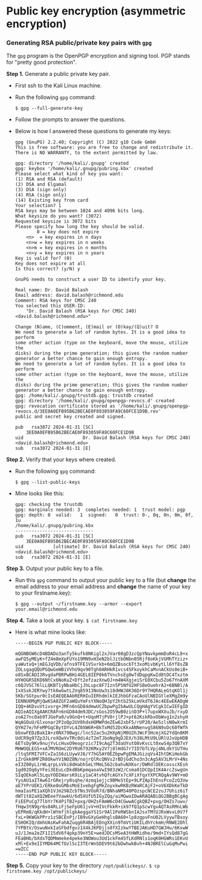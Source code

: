 # Public key encryption (asymmetric encryption)

### Generating RSA public/private key pairs with `gpg`

The `gpg` program is the OpenPGP encryption and signing tool. PGP stands for "pretty good protection". 

__Step 1.__ Generate a public private key pair.

* First ssh to the Kali Linux machine. 

* Run the following `gpg` command:
    ```
    $ gpg --full-generate-key
    ```

* Follow the prompts to answer the questions. 

* Below is how I answered these questions to generate my keys:

    ```
    gpg (GnuPG) 2.2.40; Copyright (C) 2022 g10 Code GmbH
    This is free software: you are free to change and redistribute it.
    There is NO WARRANTY, to the extent permitted by law.

    gpg: directory '/home/kali/.gnupg' created
    gpg: keybox '/home/kali/.gnupg/pubring.kbx' created
    Please select what kind of key you want:
    (1) RSA and RSA (default)
    (2) DSA and Elgamal
    (3) DSA (sign only)
    (4) RSA (sign only)
    (14) Existing key from card
    Your selection? 1
    RSA keys may be between 1024 and 4096 bits long.
    What keysize do you want? (3072)
    Requested keysize is 3072 bits
    Please specify how long the key should be valid.
            0 = key does not expire
        <n>  = key expires in n days
        <n>w = key expires in n weeks
        <n>m = key expires in n months
        <n>y = key expires in n years
    Key is valid for? (0)
    Key does not expire at all
    Is this correct? (y/N) y

    GnuPG needs to construct a user ID to identify your key.

    Real name: Dr. David Balash
    Email address: david.balash@richmond.edu
    Comment: RSA keys for CMSC 240
    You selected this USER-ID:
        "Dr. David Balash (RSA keys for CMSC 240) <david.balash@richmond.edu>"

    Change (N)ame, (C)omment, (E)mail or (O)kay/(Q)uit? O
    We need to generate a lot of random bytes. It is a good idea to perform
    some other action (type on the keyboard, move the mouse, utilize the
    disks) during the prime generation; this gives the random number
    generator a better chance to gain enough entropy.
    We need to generate a lot of random bytes. It is a good idea to perform
    some other action (type on the keyboard, move the mouse, utilize the
    disks) during the prime generation; this gives the random number
    generator a better chance to gain enough entropy.
    gpg: /home/kali/.gnupg/trustdb.gpg: trustdb created
    gpg: directory '/home/kali/.gnupg/openpgp-revocs.d' created
    gpg: revocation certificate stored as '/home/kali/.gnupg/openpgp-revocs.d/3EE0A0EFB95B62BECAE0F893059FA9C60FCE1D9B.rev'
    public and secret key created and signed.

    pub   rsa3072 2024-01-31 [SC]
        3EE0A0EFB95B62BECAE0F893059FA9C60FCE1D9B
    uid                      Dr. David Balash (RSA keys for CMSC 240) <david.balash@richmond.edu>
    sub   rsa3072 2024-01-31 [E]
    ```

__Step 2.__ Verify that your keys where created.

* Run the following `gpg` command:
    ```
    $ gpg --list-public-keys
    ```
* Mine looks like this:
    ```
    gpg: checking the trustdb
    gpg: marginals needed: 3  completes needed: 1  trust model: pgp
    gpg: depth: 0  valid:   1  signed:   0  trust: 0-, 0q, 0n, 0m, 0f, 1u
    /home/kali/.gnupg/pubring.kbx
    -----------------------------
    pub   rsa3072 2024-01-31 [SC]
        3EE0A0EFB95B62BECAE0F893059FA9C60FCE1D9B
    uid           [ultimate] Dr. David Balash (RSA keys for CMSC 240) <david.balash@richmond.edu>
    sub   rsa3072 2024-01-31 [E]
    ```

__Step 3.__ Output your public key to a file.

* Run this `gpg` command to output your public key to a file (but __change__ the email address to your email address and __change__ the name of your key to your firstname.key):
    ```
    $ gpg --output ~/firstname.key --armor --export your.email@richmond.edu
    ```

__Step 4.__ Take a look at your key. 
    ```
    $ cat firstname.key
    ```
* Here is what mine looks like:
    ```
    -----BEGIN PGP PUBLIC KEY BLOCK-----

    mQGNBGW6cD4BDADo3anTy5kufk8NKigl2xJVar08gD3zcQpYNavkpmmDuR4cL8+x
    awFQ5yMEyK+fZ4m8mXpFUYo19MN9xH3eN2blJitbONbn05Rjf8oKkjVGMhTYziz+
    yaWutxQ+jmEGJqVDb/afns9TFE1VSvrkb+6mQZBsocbTt3xoMivbKytLl6Yf8sZB
    ZOLsgagQQUPGQwGeWBiVVhU9qv90Tgh0ARHkR1vcs45FkoykhCaMvnACkUs0eiB+
    o8SxBCADI3RvgdaPBRPwBHi4GEL8IEP0k6TVnchsEg0wTdDqpgKwId8tDC4Txztm
    HYHOGRSEKD6NtCx6NoKuZ+Dft2efzazXnwOJ+m4W4XgjeiSrE0XCbu5Zo67YnAXM
    c6QJVSC76lLLQKBT1yNbaHbCjJhLupc8F7Izn5P5NfU2HFSBeOuehrA2+6BNBl/A
    IxXSxkJERYwy7tk6wGwtL2Vq85913NoUw3s18dHWJ8K36Dr9Y7HQRALeGtqKOl1j
    5Kb/SGtpur0cIsEAEQEAAbRERHIuIERhdmlkIEJhbGFzaCAoUlNBIGtleXMgZm9y
    IENNU0MgMjQwKSA8ZGF2aWQuYmFsYXNoQHJpY2htb25kLmVkdT6JAc4EEwEKADgW
    IQQ+4KDvuVtivsrg+JMFn6nGD84dmwUCZbpwPgIbAwULCQgHAgYVCgkICwIEFgID
    AQIeAQIXgAAKCRAFn6nGD84dm9JDC/sGos2O59wB0zinD3P+l7upxWXXuJb/rxyD
    zoA27nc0ab9TJGePa0/u9GnQ+t+UqoM7jPV0rjlPJ+pt62KskRbxObWvg1n2shyH
    WqAGOuU/Glxonar2P2oQp2UV8hdxHOMWPdeZEw62xbF5/rUP20/Ae5zlsN0wXrmI
    QYHZ7e/hFeMPGqCBytDYvL4Z0XW6R+BkTxMd52DcKkxANNenvgS86N9vDc60fWfh
    bbxwFEDzBakIA+z0NX79Bwgc/lnc52ac5u2HXpNjM0U2hJWcF3HcmjXG2YdQn8KM
    UdCR9g97Zp3JLroXQwVvTRc0di4zT2mTJboNg9gDJEX/h38LMtU9LURlUJxUpHDB
    6ETsDy9Kv9nujYvLcHuxO9eogrzic7I9cAq2T3daUYutO8vKvcLt0xwS4p3QB7xY
    MHWOQLEG5+xA7MVROmC2DYRU6T92KMxy2V7j8lHdG7r7ID7bTLVpj4NLdkY1UTHu
    /ltq5FMI7VFCvZa1S6zLUywVJ6/Y7hG5AY0EZbpwPgEMAJGizqVs4IhtDKiHekGb
    iZrGkk0MFZR8OkwYV1NOZ8N/nojrQlRcQNVs2rBDjGdCho3n3cAg5AV3LMrV+4Ns
    eI3Z00yL1rWLqrpLsVki8dHabhSeLYMmL562cbahuNXKor/DWRdlOEKcosscXEsh
    1gd02Oq6yYFei3EEuLcDkdBbKpmqaoaVwI983zW2/Csma01DCQpIIK4ArcZswgUn
    SIqOEkoKl5LquYODIWarsK9iLy1aC4tvhQfcAGYx7cXFiXfqxYXPCRQqAv9WY+mO
    YysAU1aITAw6IrGRejry0sqhe/4zmq1ejjc9BMeStEp+9LPZApIhEnsPcoZzQ3Vw
    aE7YPrUEK1/ERke0oGMbsMoE1vebgFgMkZoyxkwRKBzRWaRCAjF2+oV6XDkKeTkD
    hmaIasPE1aXQh1VJm298ZcbTNs3VOoR7d/BNhaNM540POzspcNCE2zuJ7Uhiz6iT
    dWT1t82aXQ2WEeefVawkU/6d5XUfU5IGyZQq/aiMGwoIDwARAQABiQG2BBgBCgAg
    FiEEPuCg77lbYr7K4PiTBZ+pxg/OHZsFAmW6cD4CGwwACgkQBZ+pxg/OHZs7uwv/
    fHqw3tN9gr6s04RLiFjSeFpU61jvV+HIVcFkkR+ik97fQ1pScwYgvAQTAsRMnLWb
    yEPRm8/qKkdH+lWYmfjhlgkAeggaYS1Sr9Al1PeRWSbnIAJsxTMtUJRxWvxL0V7f
    fxL+9KWGkPPrz1zSBCEnPj/IB9vGXyGeHhglsBA60+lp8zgpvFnU02LVyywTBxoy
    ESHOKIQ/dmhUAsKwFahAZuqg6R4BAjEDngXXin9TmVtiUKILdhYckmH/RNWE2Dhl
    7YPBtV/OswuNxkIaSFbdfgvz1X4kJKPDjjs0fXIzkwYTBEJAKuHD7GWJHu/6KxwW
    uJ/1Jma2eZF1I15dV6f4pkp39nY5E+wedJDCsMSeA3tHWRidhe/9md+IYsQd87gG
    FEaBHb/bXdxTQDMmmeke4peke3NOWou3Ud1ckFm45fLKdRNls1oqK0HGWRs1EKvU
    xMl+Ex9eIIYMD64MCfOzlScI3TErWn5DEV9t62bDwhwkBvh+4NJBRElCuGqMuPwi
    =wZCC
    -----END PGP PUBLIC KEY BLOCK-----
    ```

__Step 5.__ Copy your key to the directory `/opt/publickeys/`.
    ```
    $ cp firstname.key /opt/publickeys/
    ```





